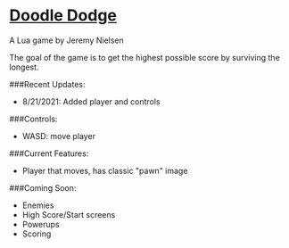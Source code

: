 # [Doodle Dodge](https://github.com/chessguy1405/doodle-dodge)

A Lua game by Jeremy Nielsen

The goal of the game is to get the highest possible score by surviving the longest.

###Recent Updates:  
- 8/21/2021: Added player and controls  

###Controls:  
- WASD: move player  

###Current Features:  
- Player that moves, has classic "pawn" image

###Coming Soon:  
- Enemies  
- High Score/Start screens  
- Powerups  
- Scoring  
